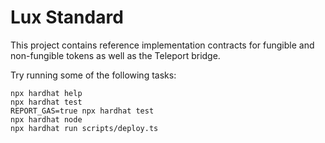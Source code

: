 # Lux Standard

This project contains reference implementation contracts for fungible and non-fungible
tokens as well as the Teleport bridge.

Try running some of the following tasks:

```shell
npx hardhat help
npx hardhat test
REPORT_GAS=true npx hardhat test
npx hardhat node
npx hardhat run scripts/deploy.ts
```
